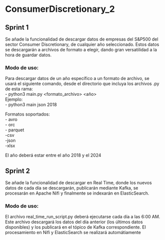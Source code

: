 # ConsumerDiscretionary_2

## Sprint 1
Se añade la funcionalidad de descargar datos de empresas del S&P500 del sector Consumer Discretionary,
de cualquier año seleccionado. Estos datos se descargarán a archivos de formato a elegir, dando gran versatilidad
a la hora de guardar datos.

### Modo de uso:
Para descargar datos de un año específico a un formato de archivo, se usará el siguiente comando, desde el directorio
que incluya los archivos .py de esta rama:  
    - python3 main.py <formato_archivo> <año>  
Ejemplo:  
    - python3 main json 2018

Formatos soportados:  
    - avro  
    - orc  
    - parquet  
    -csv  
    -json  
    -xlsx  

El año deberá estar entre el año 2018 y el 2024

## Sprint 2
Se añade la funcionalidad de descargar en Real Time, donde los nuevos datos de cada día se descargarán, publicarán mediante Kafka, se procesarán en Apache Nifi y finalmente se indexarán en ElasticSearch.

### Modo de uso:
El archivo real_time_run_script.py deberá ejecutarse cada día a las 6:00 AM. Este archivo descargará los datos del día anterior (los últimos datos disponibles) y los publicará en el tópico de Kafka correspondiente. El procesamiento en Nifi y ElasticSearch se realizará automátiamente

